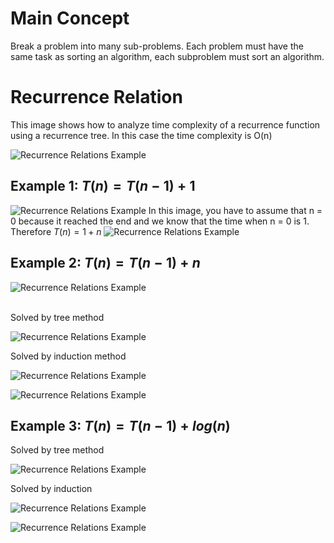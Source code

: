 # Main Concept

Break a problem into many sub-problems. Each problem must have the same task as sorting an algorithm, each subproblem must sort an algorithm.

# Recurrence Relation

This image shows how to analyze time complexity of a recurrence function using a recurrence tree. In this case the time complexity is O(n)

![ Recurrence Relations Example](/Algorithms/assets/recurrenceRelations.png)

## Example 1: $T(n)=T(n-1)+1$

![ Recurrence Relations Example](/Algorithms/assets/recurrenceRelations1.png)
In this image, you have to assume that n = 0 because it reached the end and we know that the time when n = 0 is 1. Therefore $T(n)=1+n$
![ Recurrence Relations Example](/Algorithms/assets/recurrenceRelations2.png)

## Example 2: $T(n)=T(n-1)+n$

![ Recurrence Relations Example](/Algorithms/assets/recurrenceRelations3.png)

<br>
Solved by tree method

![ Recurrence Relations Example](/Algorithms/assets/recurrenceRelations4.png)

Solved by induction method

![ Recurrence Relations Example](/Algorithms/assets/recurrenceRelations5.png)

![ Recurrence Relations Example](/Algorithms/assets/recurrenceRelations6.png)

## Example 3: $T(n)=T(n-1)+log(n)$

Solved by tree method

![ Recurrence Relations Example](/Algorithms/assets/recurrenceRelations7.png)

Solved by induction

![ Recurrence Relations Example](/Algorithms/assets/recurrenceRelations8.png)

![ Recurrence Relations Example](/Algorithms/assets/recurrenceRelations9.png)
